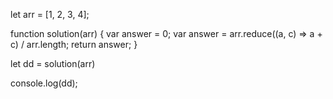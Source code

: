 let arr = [1, 2, 3, 4];

function solution(arr) {
    var answer = 0;
    var answer = arr.reduce((a, c) => a + c) / arr.length;
    return answer;
}

let dd = solution(arr)

console.log(dd);
